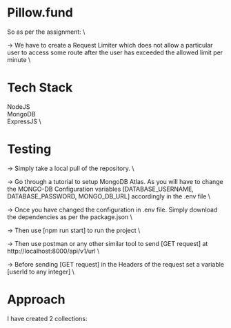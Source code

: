# Pillow.fund

So as per the assignment: \

-> We have to create a Request Limiter which does not allow a particular user to access some route after the user has exceeded the allowed limit per minute \

# Tech Stack

NodeJS \
MongoDB \
ExpressJS \

# Testing

-> Simply take a local pull of the repository. \

-> Go through a tutorial to setup MongoDB Atlas. As you will have to change the MONGO-DB Configuration variables [DATABASE_USERNAME, DATABASE_PASSWORD, MONGO_DB_URL] accordingly in the
.env file \

-> Once you have changed the configuration in .env file. Simply download the dependencies as per the package.json \

-> Then use [npm run start] to run the project \

-> Then use postman or any other similar tool to send [GET request] at http://localhost:8000/api/v1/url \

-> Before sending [GET request] in the Headers of the request set a variable [userId to any integer] \

# Approach

I have created 2 collections:
